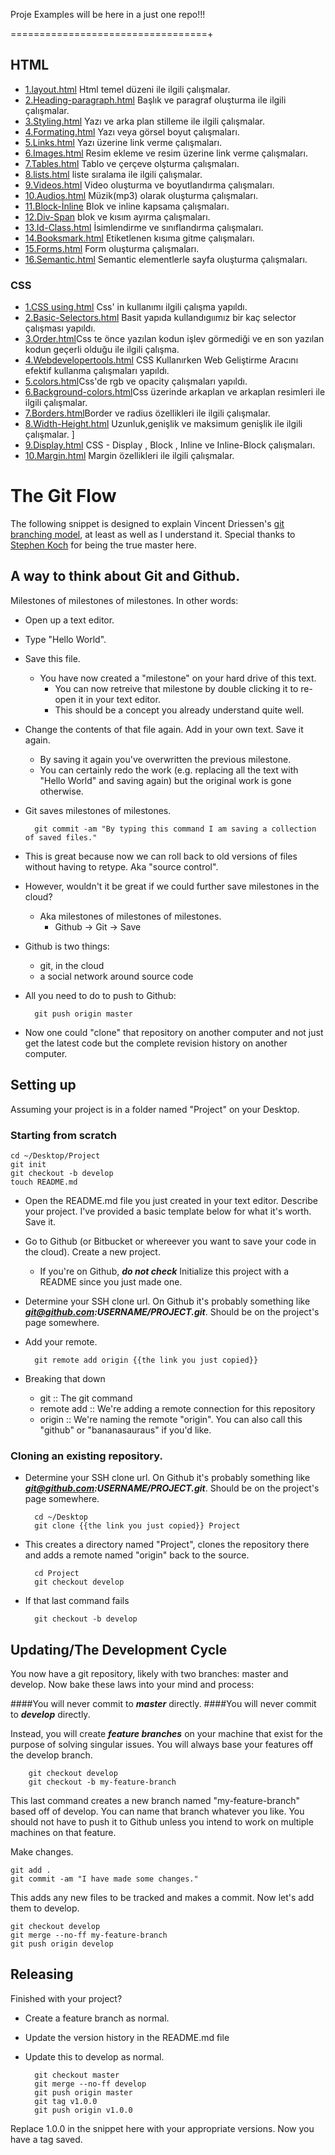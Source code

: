 Proje Examples will be here in a just one repo!!!

==================================+


## HTML 
* [1.layout.html](https://github.com/anilodabas/project-examples/blob/master/HTML/1.Layout.html) Html temel düzeni ile ilgili çalışmalar.
* [2.Heading-paragraph.html](https://github.com/anilodabas/project-examples/blob/master/HTML/2.heading-paragraph.html) Başlık ve paragraf oluşturma ile ilgili çalışmalar.
* [3.Styling.html](https://github.com/anilodabas/project-examples/blob/master/HTML/3.styling.html) Yazı ve arka plan stilleme ile ilgili çalışmalar.
* [4.Formating.html](https://github.com/anilodabas/project-examples/blob/master/HTML/4.formating.html) Yazı veya görsel boyut çalışmaları.
* [5.Links.html](https://github.com/anilodabas/project-examples/blob/master/HTML/5.Links.html) Yazı üzerine link verme çalışmaları.
* [6.Images.html](https://github.com/anilodabas/project-examples/blob/master/HTML/6.images.html) Resim ekleme ve resim üzerine link verme çalışmaları.
* [7.Tables.html](https://github.com/anilodabas/project-examples/blob/master/HTML/7.tables.html) Tablo ve çerçeve olşturma çalışmaları.
* [8.lists.html](https://github.com/anilodabas/project-examples/blob/master/HTML/8.lists.html) liste sıralama ile ilgili çalışmalar.
* [9.Videos.html](https://github.com/anilodabas/project-examples/blob/master/HTML/9.videos.html) Video oluşturma ve boyutlandırma çalışmaları.
* [10.Audios.html](https://github.com/anilodabas/project-examples/blob/master/HTML/10.audios.html) Müzik(mp3) olarak oluşturma çalışmaları.
* [11.Block-İnline](https://github.com/anilodabas/project-examples/blob/master/HTML/11.block-inline.html) Blok ve inline kapsama çalışmaları.
* [12.Div-Span](https://github.com/anilodabas/project-examples/blob/master/HTML/12.div-span.html) blok ve kısım ayırma çalışmaları.
* [13.Id-Class.html](https://github.com/anilodabas/project-examples/blob/master/HTML/13.id-class.html) İsimlendirme ve sınıflandırma çalışmaları.
* [14.Booksmark.html](https://github.com/anilodabas/project-examples/blob/master/HTML/14.booksmark.html) Etiketlenen kısıma gitme çalışmaları.
* [15.Forms.html](https://github.com/anilodabas/project-examples/blob/master/HTML/15.forms.html) Form oluşturma çalışmaları.
* [16.Semantic.html](https://github.com/anilodabas/project-examples/blob/master/HTML/16.semantic.html) Semantic elementlerle sayfa oluşturma çalışmaları.

### CSS
* [1.CSS using.html](https://github.com/anilodabas/project-examples/blob/master/css/1.using.html) Css' in kullanımı ilgili çalışma yapıldı.
* [2.Basic-Selectors.html](https://github.com/anilodabas/project-examples/blob/master/css/2.Basic-Selectors.html) Basit yapıda kullandıgıımız bir kaç selector çalışması yapıldı.
* [3.Order.html](https://github.com/anilodabas/project-examples/blob/master/css/3.Order.html)Css te önce yazılan kodun işlev görmediği ve en son yazılan kodun geçerli olduğu ile ilgili çalışma.
* [4.Webdevelopertools.html](https://github.com/anilodabas/project-examples/blob/master/css/4.Webdevelopertools.html) CSS Kullanırken Web Geliştirme Aracını efektif kullanma çalışmaları yapıldı.
* [5.colors.html](https://github.com/anilodabas/project-examples/blob/master/css/5.Colors.html)Css'de rgb ve opacity çalışmaları yapıldı.
* [6.Background-colors.html](https://github.com/anilodabas/project-examples/blob/master/css/6.Background-colors.html)Css üzerinde arkaplan ve arkaplan resimleri ile ilgili çalışmalar.
* [7.Borders.html](https://github.com/anilodabas/project-examples/blob/master/css/7.Borders.html)Border ve radius özellikleri ile ilgili  çalışmalar.
* [8.Width-Height.html](https://github.com/anilodabas/project-examples/blob/master/css/8.Width-height.html) Uzunluk,genişlik ve maksimum genişlik ile ilgili çalışmalar.	]
* [9.Display.html](https://github.com/anilodabas/project-examples/blob/master/css/9.Display.html) CSS - Display , Block , Inline ve Inline-Block çalışmaları.
* [10.Margin.html](https://github.com/anilodabas/project-examples/blob/master/css/10.Margin.html) Margin özellikleri ile ilgili çalışmalar.


The Git Flow
==================

The following snippet is designed to explain Vincent Driessen's [git branching model](http://nvie.com/posts/a-successful-git-branching-model/), at least as well as I understand it. Special thanks to [Stephen Koch](https://twitter.com/skoch) for being the true master here.

A way to think about Git and Github.
------------
Milestones of milestones of milestones. In other words:

- Open up a text editor.
- Type "Hello World".
- Save this file.
  - You have now created a "milestone" on your hard drive of this text.
	- You can now retreive that milestone by double clicking it to re-open it in your text editor.
	- This should be a concept you already understand quite well.
- Change the contents of that file again. Add in your own text. Save it again.
	- By saving it again you've overwritten the previous milestone.
	- You can certainly redo the work (e.g. replacing all the text with "Hello World" and saving again) but the original work is gone otherwise.
- Git saves milestones of milestones.

		git commit -am "By typing this command I am saving a collection of saved files."

- This is great because now we can roll back to old versions of files without having to retype. Aka "source control".
- However, wouldn't it be great if we could further save milestones in the cloud?
	- Aka milestones of milestones of milestones.
		- Github -> Git -> Save
- Github is two things:
	- git, in the cloud
	- a social network around source code
- All you need to do to push to Github:

		git push origin master

- Now one could "clone" that repository on another computer and not just get the latest code but the complete revision history on another computer.



Setting up
------------
Assuming your project is in a folder named "Project" on your Desktop.

### Starting from scratch
	cd ~/Desktop/Project
	git init
	git checkout -b develop
	touch README.md

- Open the README.md file you just created in your text editor. Describe your project. I've provided a basic template below for what it's worth. Save it.
- Go to Github (or Bitbucket or whereever you want to save your code in the cloud). Create a new project.
	- If you're on Github, ***do not check*** Initialize this project with a README since you just made one.
- Determine your SSH clone url. On Github it's probably something like ***git@github.com:USERNAME/PROJECT.git***. Should be on the project's page somewhere.
- Add your remote.
	
		git remote add origin {{the link you just copied}}

- Breaking that down
	- git :: The git command
	- remote add :: We're adding a remote connection for this repository
	- origin :: We're naming the remote "origin". You can also call this "github" or "bananasauraus" if you'd like.


### Cloning an existing repository.

- Determine your SSH clone url. On Github it's probably something like ***git@github.com:USERNAME/PROJECT.git***. Should be on the project's page somewhere.

		cd ~/Desktop
		git clone {{the link you just copied}} Project

- This creates a directory named "Project", clones the repository there and adds a remote named "origin" back to the source.

		cd Project
		git checkout develop

- If that last command fails

		git checkout -b develop

Updating/The Development Cycle
------------
You now have a git repository, likely with two branches: master and develop. Now bake these laws into your mind and process:

####You will never commit to ***master*** directly.
####You will never commit to ***develop*** directly.

Instead, you will create ***feature branches*** on your machine that exist for the purpose of solving singular issues. You will always base your features off the develop branch.

		git checkout develop
		git checkout -b my-feature-branch

This last command creates a new branch named "my-feature-branch" based off of develop. You can name that branch whatever you like. You should not have to push it to Github unless you intend to work on multiple machines on that feature.

Make changes.

	git add .
	git commit -am "I have made some changes."

This adds any new files to be tracked and makes a commit. Now let's add them to develop.

	git checkout develop
	git merge --no-ff my-feature-branch
	git push origin develop

Releasing
------------
Finished with your project?

- Create a feature branch as normal.
- Update the version history in the README.md file
- Update this to develop as normal.

		git checkout master
		git merge --no-ff develop
		git push origin master
		git tag v1.0.0
		git push origin v1.0.0

Replace 1.0.0 in the snippet here with your appropriate versions. Now you have a tag saved.